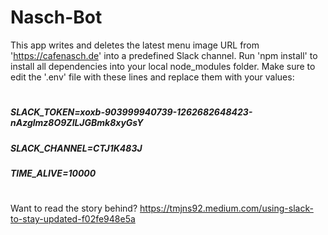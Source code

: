 # Nasch-Bot
This app writes and deletes the latest menu image URL from 'https://cafenasch.de' into a predefined Slack channel.
Run 'npm install' to install all dependencies into your local node_modules folder. Make sure to edit the '.env' file with these lines and replace them with your values:
#
##### SLACK_TOKEN=xoxb-903999940739-1262682648423-nAzglmz8O9ZlLJGBmk8xyGsY
##### SLACK_CHANNEL=CTJ1K483J
##### TIME_ALIVE=10000
#

Want to read the story behind? https://tmjns92.medium.com/using-slack-to-stay-updated-f02fe948e5a
